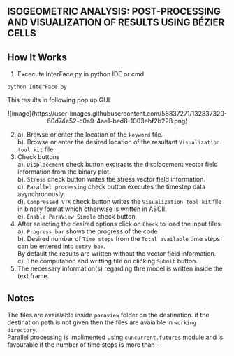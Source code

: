 ## ISOGEOMETRIC ANALYSIS: POST-PROCESSING AND VISUALIZATION OF RESULTS USING BÉZIER CELLS

## How It Works
1. Excecute InterFace.py in python IDE or cmd.
```
python InterFace.py
```
This results in following pop up GUI

<p align="center">
![image](https://user-images.githubusercontent.com/56837271/132837320-60d74e52-c0a9-4ae1-bed8-1003ebf2b228.png)
</p>

2. a). Browse or enter the location of the `keyword` file.  
   b). Browse or enter the desired location of the resultant `Visualization tool kit` file.  
3. Check buttons  
   a). `Displacement` check button exctracts the displacement vector field information from the binary plot.  
   b). `Stress` check button writes the stress vector field information.  
   c). `Parallel processing` check button executes the timestep data asynchronously.  
   d). `Compressed VTK` check button writes the `Visualization tool kit` file in binary format which otherwise is written in ASCII.  
   e). `Enable ParaView Simple` check button
4. After selecting the desired options click on `Check` to load the input files.
   a). `Progress bar` shows the progress of the code  
   b). Desired number of `Time steps` from the `Total available` time steps can be entered into `entry box`.  
       By default the results are written without the vector field information.  
   c). The computation and writting file on clicking `Submit` button.   
5. The necessary information(s) regarding thre model is written inside the text frame.   
 
 ## Notes
 
 The files are avaialable inside `paraview` folder on the destination. if the destination path is not given then the files are avaialble in `working directory`.  
 Parallel processing is implimented using `cuncurrent.futures` module and is favourable if the number of time steps is more than --
